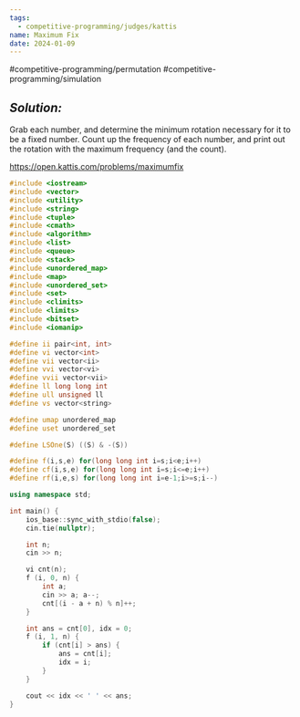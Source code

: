 ```yaml
---
tags:
  - competitive-programming/judges/kattis
name: Maximum Fix
date: 2024-01-09
---
```

#competitive-programming/permutation 
#competitive-programming/simulation
## _Solution:_
Grab each number, and determine the minimum rotation necessary for it to be a fixed number. Count up the frequency of each number, and print out the rotation with the maximum frequency (and the count).

https://open.kattis.com/problems/maximumfix
```cpp
#include <iostream>
#include <vector>
#include <utility>
#include <string>
#include <tuple>
#include <cmath>
#include <algorithm>
#include <list>
#include <queue>
#include <stack>
#include <unordered_map>
#include <map>
#include <unordered_set>
#include <set>
#include <climits>
#include <limits>
#include <bitset>
#include <iomanip>

#define ii pair<int, int>
#define vi vector<int>
#define vii vector<ii>
#define vvi vector<vi>
#define vvii vector<vii>
#define ll long long int
#define ull unsigned ll
#define vs vector<string>

#define umap unordered_map
#define uset unordered_set

#define LSOne(S) ((S) & -(S))

#define f(i,s,e) for(long long int i=s;i<e;i++)
#define cf(i,s,e) for(long long int i=s;i<=e;i++)
#define rf(i,e,s) for(long long int i=e-1;i>=s;i--)

using namespace std;

int main() {
    ios_base::sync_with_stdio(false);
    cin.tie(nullptr);

    int n;
    cin >> n;

    vi cnt(n);
    f (i, 0, n) {
        int a;
        cin >> a; a--;
        cnt[(i - a + n) % n]++;
    }

    int ans = cnt[0], idx = 0;
    f (i, 1, n) {
        if (cnt[i] > ans) {
            ans = cnt[i];
            idx = i;
        }
    }

    cout << idx << ' ' << ans;
}
```